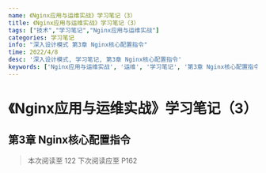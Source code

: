 ```yaml
---
name: 《Nginx应用与运维实战》学习笔记（3）
title: 《Nginx应用与运维实战》学习笔记（3）
tags: ["技术","学习笔记","Nginx应用与运维实战"]
categories: 学习笔记
info: "深入设计模式 第3章 Nginx核心配置指令"
time: 2022/4/8
desc: '深入设计模式, 学习笔记, 第3章 Nginx核心配置指令'
keywords: ['Nginx应用与运维实战', '运维', '学习笔记', '第3章 Nginx核心配置指令']
---
```


# 《Nginx应用与运维实战》学习笔记（3）

## 第3章 Nginx核心配置指令



> 本次阅读至 122 下次阅读应至 P162